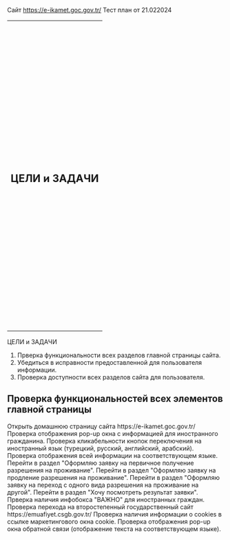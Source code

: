 Сайт https://e-ikamet.goc.gov.tr/
Тест план от 21.022024

<table style="width: 100%;">
  <tr>
    <td style="text-align: center; border: none; height: 45em;">
      <h2>
        ЦЕЛИ и ЗАДАЧИ
      </h2>
    </td>
  </tr>
</table>

ЦЕЛИ и ЗАДАЧИ
1. Прверка функциональности всех разделов главной страницы сайта.
2. Убедиться в исправности предоставленной для пользователя информации.
3. Проверка доступности всех разделов сайта для пользователя.

<H2>Проверка функциональностей всех элементов главной страницы</H2>
Открыть домашнюю страницу сайта https://e-ikamet.goc.gov.tr/
Проверка отображения pop-up окна с информацией для иностранного гражданина.
Проверка кликабельности кнопок переключения на иностранный язык (турецкий, русский, английский, арабский).
Проверка отображения всей информации на соответствующем языке.
Перейти в раздел "Оформляю заявку на первичное получение разрешения на проживание".
Перейти в раздел "Оформляю заявку на продление разрешения на проживание".
Перейти в раздел "Оформляю заявку на переход с одного вида разрешения на проживание на другой".
Перейти в раздел "Хочу посмотреть результат заявки".
Прверка наличия инфобокса "ВАЖНО" для иностранных граждан.
Проверка перехода на второстепенный государственный сайт https://emuafiyet.csgb.gov.tr/
Проверка наличия информации о cookies в ссылке маркетингового окна cookie.
Проверка отображения pop-up окна обратной связи (отображение текста на соответствующем языке).
